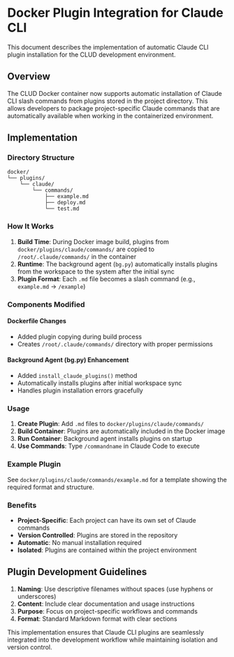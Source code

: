 # Docker Plugin Integration for Claude CLI

This document describes the implementation of automatic Claude CLI plugin installation for the CLUD development environment.

## Overview

The CLUD Docker container now supports automatic installation of Claude CLI slash commands from plugins stored in the project directory. This allows developers to package project-specific Claude commands that are automatically available when working in the containerized environment.

## Implementation

### Directory Structure

```
docker/
└── plugins/
    └── claude/
        └── commands/
            ├── example.md
            ├── deploy.md
            └── test.md
```

### How It Works

1. **Build Time**: During Docker image build, plugins from `docker/plugins/claude/commands/` are copied to `/root/.claude/commands/` in the container
2. **Runtime**: The background agent (`bg.py`) automatically installs plugins from the workspace to the system after the initial sync
3. **Plugin Format**: Each `.md` file becomes a slash command (e.g., `example.md` → `/example`)

### Components Modified

#### Dockerfile Changes
- Added plugin copying during build process
- Creates `/root/.claude/commands/` directory with proper permissions

#### Background Agent (bg.py) Enhancement
- Added `install_claude_plugins()` method
- Automatically installs plugins after initial workspace sync
- Handles plugin installation errors gracefully

### Usage

1. **Create Plugin**: Add `.md` files to `docker/plugins/claude/commands/`
2. **Build Container**: Plugins are automatically included in the Docker image
3. **Run Container**: Background agent installs plugins on startup
4. **Use Commands**: Type `/commandname` in Claude Code to execute

### Example Plugin

See `docker/plugins/claude/commands/example.md` for a template showing the required format and structure.

### Benefits

- **Project-Specific**: Each project can have its own set of Claude commands
- **Version Controlled**: Plugins are stored in the repository
- **Automatic**: No manual installation required
- **Isolated**: Plugins are contained within the project environment

## Plugin Development Guidelines

1. **Naming**: Use descriptive filenames without spaces (use hyphens or underscores)
2. **Content**: Include clear documentation and usage instructions
3. **Purpose**: Focus on project-specific workflows and commands
4. **Format**: Standard Markdown format with clear sections

This implementation ensures that Claude CLI plugins are seamlessly integrated into the development workflow while maintaining isolation and version control.